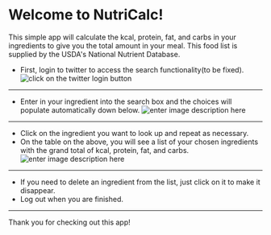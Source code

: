 # Welcome to NutriCalc!

This simple app will calculate the kcal, protein, fat, and carbs in your ingredients to give you the total amount in your meal.  This food list is supplied by the USDA's National Nutrient Database.

 - First, login to twitter to access the search functionality(to be fixed).
 ![click on the twitter login button](https://lh3.googleusercontent.com/17K0sN4c_iTPoKlR69l5EoGZROBc0qqJuYqCjcj52rBsAS7ziu56K45aq1FmbGsiBLtiUSj6M3YV9jhhVhzkDYtyQlSnHWjZ_sIm6HXAcLfDAJu10odEdhccz3PxB5nrr4YmttsGv6AmTiY4k_GihGxqnFkUx-F2I87JBenJHJK1ftA_Tg22jhlDcLPhjDpME8a-_04xHBsNwsM2wYG-3wFefzwX-VAwd_yhT6a9ljKD7khqfDGa-oC7ZaKSIZLj9OEVEpGbGuBPpw2o7ZDChhjsTfXQBk9bdg65x2Us5Nyfz9ZRMdtc8k8BKYVkT2chITmdp0TPAOJNRT0L96ZDDjOxtmswrfyBvwUJ7dGFN-A7A165nUT_okr9kwrl-zW9hZ9FxZLEYr-r3Dwq3NwIs7FaS8UcPQYC7OqKpM_2PCfgRL4Ev9CaqP8PeqZvz90Bq_bRzmBdaea9DXxCY1e44TJigZ00DS1r-P5WFPLQE_1CrCUUhER8Qll2FzoSZo3goHhSfvc5avTvNdGwsODptT4SDFHYWb-Cgdoz8_EZu7AQj1ATlHp7mlDvOo8znsZapZfa5gow_CnmzfaeVuOwb1ir7Vp8YzGu56t-HD8=w1184-h740-no)


----------


 - Enter in your ingredient into the search box and the choices will populate automatically down below.
 ![enter image description here](https://lh3.googleusercontent.com/b2Avb5JxMfsGm13YDT9e5a7VjUXjVrJ4pVZ73vd7AL4ExFx_yV0dybxhiM_FY76PnUtIscN3xhtSKxFlt4cuDkfDyKhkJTo_dmWv9b8ovdEBaAjt5J-sSoJXTayZS6eaPrd-npb-wTnx2Xg0yvBosgtKygFOdNPBy0Otv0XIKptgqxE03P9cMRv_h5I_Y3zL8dBJRWqbJufvQC_KwjYwHvfNJo_GXMT0wpsWr_kRIfFhl8_wz7QKq-2HjbHZjQkYMBoRWFF1AT9o-HXxu-BWaC0WBithxADRSsvt65HdjM6FJMqnkXZ5OfI9Tj5RT4UKpx_FjPt68tMexPvVVhXcJdGxevCZoBgRr3-_4FQiLapHYO7SCd0VUCuvP-4i_B01JPjxDD_UaGX913EZA7lLoc-eKwdmfwVKt75qy0akeNG33evPb9vIUPr8CgYeEhcDdQtjT6AC5-lOFSgZQ9zK2c6ho7oxKDQ78OO2c6TRUxlvksm2n6rY_majI-CI9jzn0xSi66Yxj5bG24yq2sJJdqUqgk6sCjbwS4LV-IhhtbXrj52EvR23j7GX3kDCl05PW8p_3MvKKwRB_pqyGJXxMpCNebBIlIC65NBhPTc=w1088-h680-no)


----------

 - Click on the ingredient you want to look up and repeat as necessary.  
 - On the table on the above, you will see a list of your chosen ingredients with the grand total of kcal, protein, fat, and carbs.
 ![enter image description here](https://lh3.googleusercontent.com/1DNGqKXqFyujXrHgjTBDXpqy5fSNoH6sQ_3VMTQLGJI1piqi6A0Yjnf_Y4gZYQqMvw2ozm4JfQVDFfLFfe9QxqtBIYXhRLMCP7yVQx4HRoNWYBJ4ur2tgKp36nbgfuck0BRJG12jw8-CuxtyWE7_z2F78nhDkQZxrKPn2E9jFnnXDYidvJBm64jysoqoGTZQqBjkfEAZ_MJv3wCSUeTbBWWUHb1KT4MGVgqXAMTnCJjRwRL3QpetMak32JHYyS_RxMLTLZZHP52E0kJlO_UaJ1YhofJQawgf0dns0ho-OilO0Pt7nL4Rn2hrNIXfcH5QPirx_AYVdPIvfh8ATA7vExdmG3t1ffmk3Gsdad_LSoxUH7DPlXyRaJn0PF6-TMFmDQdEbNiwrYPyfmOH6oP-IGHKnfaQEW-X9aFUyYtfK9_ldamwFbb8bUkGdDgDdjHLaVbPvXCupP8LdDiN3ZjF8Dq7dGl7GwF2pNK-rP0kOPfmu_Ze1M7KdWbyZiWew5nTakNairh2eyFlLl3a_vdLnkYhmu_ghvJ6hNdN_yeBJ4KupBrPv-qpLTxIlBBZFzSdCq8Sg24O3MttUIYnZz6hoSKurnVAi0fWKC5A0WU=w1088-h680-no)
 


----------


 - If you need to delete an ingredient from the list, just click on it to make it disappear.
 - Log out when you are finished.
 


----------


Thank you for checking out this app!



